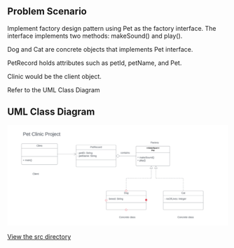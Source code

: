 ## Problem Scenario
Implement factory design pattern using Pet as the factory interface. The interface implements two methods: makeSound() and play().

Dog and Cat are concrete objects that implements Pet interface.

PetRecord holds attributes such as petId, petName, and Pet.

Clinic would be the client object.

Refer to the UML Class Diagram

## UML Class Diagram

![alt text](PetClinic.png)

[View the src directory](https://github.com/JerryEsperanza/Factory/blob/b488b509c21c7a60955300805c71dceb834b9f1e/src/Main.java?raw=true)

